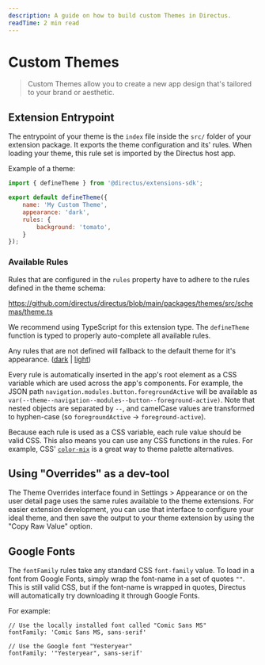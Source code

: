 ```yaml
---
description: A guide on how to build custom Themes in Directus.
readTime: 2 min read
---
```


# Custom Themes <small></small>

> Custom Themes allow you to create a new app design that's tailored to your brand or aesthetic.

## Extension Entrypoint

The entrypoint of your theme is the `index` file inside the `src/` folder of your extension package. It exports the
theme configuration and its' rules. When loading your theme, this rule set is imported by the Directus host app.

Example of a theme:

```js
import { defineTheme } from '@directus/extensions-sdk';

export default defineTheme({
	name: 'My Custom Theme',
	appearance: 'dark',
	rules: {
		background: 'tomato',
	}
});
```

### Available Rules

Rules that are configured in the `rules` property have to adhere to the rules defined in the theme schema:

https://github.com/directus/directus/blob/main/packages/themes/src/schemas/theme.ts

We recommend using TypeScript for this extension type. The `defineTheme` function is typed to properly auto-complete all
available rules.

Any rules that are not defined will fallback to the default theme for it's appearance.
([dark](https://github.com/directus/directus/blob/main/packages/themes/src/themes/dark/default.ts) |
[light](https://github.com/directus/directus/blob/main/packages/themes/src/themes/dark/default.ts))

Every rule is automatically inserted in the app's root element as a CSS variable which are used across the app's
components. For example, the JSON path `navigation.modules.button.foregroundActive` will be available as
`var(--theme--navigation--modules--button--foreground-active)`. Note that nested objects are separated by `--`, and
camelCase values are transformed to hyphen-case (so `foregroundActive` -> `foreground-active`).

Because each rule is used as a CSS variable, each rule value should be valid CSS. This also means you can use any CSS
functions in the rules. For example, CSS'
[`color-mix`](https://developer.mozilla.org/en-US/docs/Web/CSS/color_value/color-mix) is a great way to theme palette
alternatives.

## Using "Overrides" as a dev-tool

The Theme Overrides interface found in Settings > Appearance or on the user detail page uses the same rules available to
the theme extensions. For easier extension development, you can use that interface to configure your ideal theme, and
then save the output to your theme extension by using the "Copy Raw Value" option.

## Google Fonts

The `fontFamily` rules take any standard CSS `font-family` value. To load in a font from Google Fonts, simply wrap the
font-name in a set of quotes `""`. This is still valid CSS, but if the font-name is wrapped in quotes, Directus will
automatically try downloading it through Google Fonts.

For example:

```
// Use the locally installed font called "Comic Sans MS"
fontFamily: 'Comic Sans MS, sans-serif'

// Use the Google font "Yesteryear"
fontFamily: '"Yesteryear", sans-serif'
```
